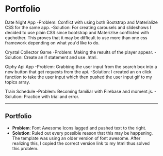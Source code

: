 # Portfolio

Date Night App
-Problem: Conflict with using both Bootstrap and Materialize CSS for the same app.
-Solution: For creating carousels and slideshows I decided to use plain CSS since bootstrap and Materizlse conflicted with eachother. This proves that it may be difficult to use more than one css framework depending on what you'd like to do.

Crystal Collector Game
-Problem: Making the results of the player appear.
-Solution: Create an if statement and use .html.

Giphy Api App
-Problem: Grabbing the user input from the search box into a new button that get requests from the api.
-Solution: I created an on click function to take the user input which then pushed the user input gif to my topics array. 

Train Schedule
-Problem: Becoming familiar with Firebase and moment.js. 
-Solution: Practice with trial and error.

---

## Portfolio
* **Problem**: Font Awesome Icons lagged and pushed text to the right.
* **Solution**: Ruled out every possible reason that this may be happening. The template was using an older version of font awesome. After realizing this, I copied the correct version link to my html thus solved this problem. 
